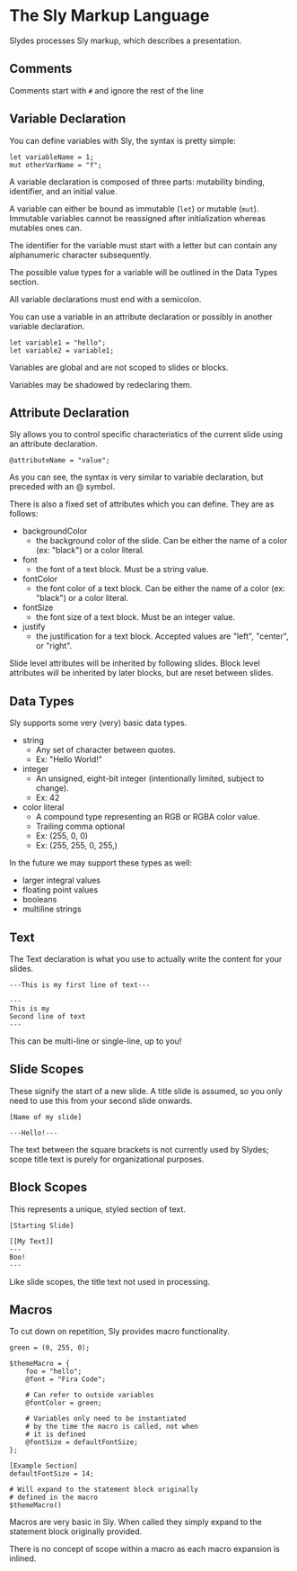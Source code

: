 # The Sly Markup Language

Slydes processes Sly markup, which describes a presentation.

## Comments

Comments start with `#` and ignore the rest of the line

## Variable Declaration

You can define variables with Sly, the syntax is pretty simple:

```
let variableName = 1;
mut otherVarName = "f";
```

A variable declaration is composed of three parts: mutability binding, identifier, and an initial value.

A variable can either be bound as immutable (`let`) or mutable (`mut`). Immutable variables cannot be reassigned after initialization whereas mutables ones can.

The identifier for the variable must start with a letter but can contain any alphanumeric character subsequently.

The possible value types for a variable will be outlined in the Data Types section.

All variable declarations must end with a semicolon.

You can use a variable in an attribute declaration or possibly in another variable declaration.

```
let variable1 = "hello";
let variable2 = variable1;
```

Variables are global and are not scoped to slides or blocks.

Variables may be shadowed by redeclaring them.

## Attribute Declaration

Sly allows you to control specific characteristics of the current slide using an attribute declaration.

```
@attributeName = "value";
```

As you can see, the syntax is very similar to variable declaration, but preceded with an @ symbol.

There is also a fixed set of attributes which you can define. They are as follows:

- backgroundColor
    - the background color of the slide. Can be either the name of a color (ex: "black") or a color literal.
- font
    - the font of a text block. Must be a string value.
- fontColor
    - the font color of a text block. Can be either the name of a color (ex: "black") or a color literal.
- fontSize
    - the font size of a text block. Must be an integer value.
- justify
    - the justification for a text block. Accepted values are "left", "center", or "right".
    
Slide level attributes will be inherited by following slides. Block level attributes will be inherited by later blocks, but are reset between slides.

## Data Types

Sly supports some very (very) basic data types.

- string
    - Any set of character between quotes.
    - Ex: "Hello World!"
- integer
    - An unsigned, eight-bit integer (intentionally limited, subject to change).
    - Ex: 42
- color literal
    - A compound type representing an RGB or RGBA color value.
    - Trailing comma optional 
    - Ex: (255, 0, 0)
    - Ex: (255, 255, 0, 255,)
    
In the future we may support these types as well:

- larger integral values
- floating point values
- booleans
- multiline strings

## Text

The Text declaration is what you use to actually write the content for your slides.

```
---This is my first line of text---

---
This is my
Second line of text
---
```

This can be multi-line or single-line, up to you!

## Slide Scopes

These signify the start of a new slide. A title slide is assumed, so you only need to use this from your second slide onwards.

```
[Name of my slide]

---Hello!---
```

The text between the square brackets is not currently used by Slydes; scope title text is purely for organizational purposes.

## Block Scopes

This represents a unique, styled section of text.

```
[Starting Slide]

[[My Text]]
---
Boo!
---
```

Like slide scopes, the title text not used in processing.

## Macros

To cut down on repetition, Sly provides macro functionality.

```
green = (0, 255, 0);

$themeMacro = {
    foo = "hello";
    @font = "Fira Code";

    # Can refer to outside variables
    @fontColor = green;

    # Variables only need to be instantiated
    # by the time the macro is called, not when
    # it is defined
    @fontSize = defaultFontSize;
};

[Example Section]
defaultFontSize = 14;

# Will expand to the statement block originally
# defined in the macro
$themeMacro()
```

Macros are very basic in Sly. When called they simply expand to the statement block originally provided.

There is no concept of scope within a macro as each macro expansion is inlined.